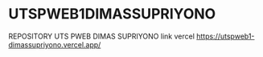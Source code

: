 # UTSPWEB1DIMASSUPRIYONO
REPOSITORY UTS PWEB DIMAS SUPRIYONO
link vercel
https://utspweb1-dimassupriyono.vercel.app/
